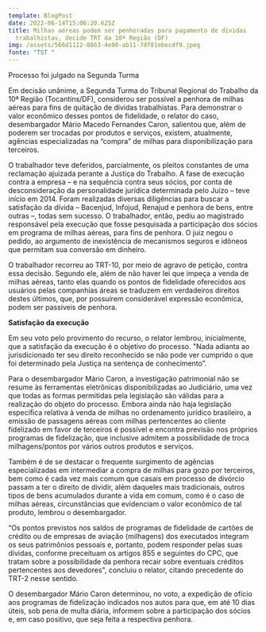 ```yaml
---
template: BlogPost
date: 2022-06-14T15:06:20.625Z
title: Milhas aéreas podem ser penhoradas para pagamento de dívidas
  trabalhistas, decide TRT da 10ª Região (DF)
img: /assets/566d1112-8863-4e00-ab11-7df81ebecdf9.jpeg
fonte: "TST "
---
```

Processo foi julgado na Segunda Turma

Em decisão unânime, a Segunda Turma do Tribunal Regional do Trabalho da 10ª Região (Tocantins/DF), considerou ser possível a penhora de milhas aéreas para fins de quitação de dívidas trabalhistas. Para demonstrar o valor econômico desses pontos de fidelidade, o relator do caso, desembargador Mário Macedo Fernandes Caron, salientou que, além de poderem ser trocadas por produtos e serviços, existem, atualmente, agências especializadas na “compra” de milhas para disponibilização para terceiros.

O trabalhador teve deferidos, parcialmente, os pleitos constantes de uma reclamação ajuizada perante a Justiça do Trabalho. A fase de execução contra a empresa – e na sequência contra seus sócios, por conta de desconsideração da personalidade jurídica determinada pelo Juízo – teve início em 2014. Foram realizadas diversas diligências para buscar a satisfação da dívida – Bacenjud, Infojud, Renajud e penhora de bens, entre outras –, todas sem sucesso. O trabalhador, então, pediu ao magistrado responsável pela execução que fosse pesquisada a participação dos sócios em programa de milhas aéreas, para fins de penhora. O juiz negou o pedido, ao argumento de inexistência de mecanismos seguros e idôneos que permitam sua conversão em dinheiro.

O trabalhador recorreu ao TRT-10, por meio de agravo de petição, contra essa decisão. Segundo ele, além de não haver lei que impeça a venda de milhas aéreas, tanto elas quando os pontos de fidelidade oferecidos aos usuários pelas companhias áreas se traduzem em verdadeiros direitos destes últimos, que, por possuírem considerável expressão econômica, podem ser passiveis de penhora.

**Satisfação da execução**

Em seu voto pelo provimento do recurso, o relator lembrou, inicialmente, que a satisfação da execução é o objetivo do processo. "Nada adianta ao jurisdicionado ter seu direito reconhecido se não pode ver cumprido o que foi determinado pela Justiça na sentença de conhecimento”.

Para o desembargador Mário Caron, a investigação patrimonial não se resume às ferramentas eletrônicas disponibilizadas ao Judiciário, uma vez que todas as formas permitidas pela legislação são válidas para a realização do objeto do processo. Embora ainda não haja legislação específica relativa à venda de milhas no ordenamento jurídico brasileiro, a emissão de passagens aéreas com milhas pertencentes ao cliente fidelizado em favor de terceiros é possível e encontra previsão nos próprios programas de fidelização, que inclusive admitem a possibilidade de troca milhagens/pontos por vários outros produtos e serviços.

Também é de se destacar o frequente surgimento de agências especializadas em intermediar a compra de milhas para gozo por terceiros, bem como é cada vez mais comum que casais em processo de divórcio passam a ter o direito de dividir, além daqueles mais tradicionais, outros tipos de bens acumulados durante a vida em comum, como é o caso de milhas aéreas, circunstâncias que evidenciam o valor econômico de tal produto, lembrou o desembargador.

“Os pontos previstos nos saldos de programas de fidelidade de cartões de crédito ou de empresas de aviação (milhagens) dos executados integram os seus patrimônios pessoais e, portanto, podem responder pelas suas dívidas, conforme preceituam os artigos 855 e seguintes do CPC, que tratam sobre a possibilidade da penhora recair sobre eventuais créditos pertencentes aos devedores", concluiu o relator, citando precedente do TRT-2 nesse sentido.

O desembargador Mário Caron determinou, no voto, a expedição de ofício aos programas de fidelização indicados nos autos para que, em até 10 dias úteis, sob pena de multa diária, informem sobre a participação dos sócios e, em caso positivo, que seja feita a respectiva penhora.